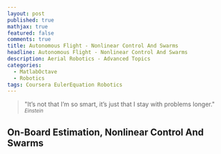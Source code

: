 ```yaml
---
layout: post
published: true
mathjax: true
featured: false
comments: true
title: Autonomous Flight - Nonlinear Control And Swarms
headline: Autonomous Flight - Nonlinear Control And Swarms
description: Aerial Robotics - Advanced Topics
categories:
  - MatlabOctave
  - Robotics
tags: Coursera EulerEquation Robotics
---
```

>&quot;It’s not that I’m so smart, it’s just that I stay with problems longer.&quot;
><small><cite title="Einstein">Einstein</cite></small>

## On-Board Estimation, Nonlinear Control And Swarms
